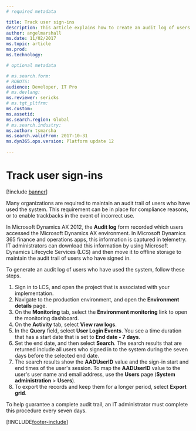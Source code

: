 ```yaml
---
# required metadata

title: Track user sign-ins 
description: This article explains how to create an audit log of users who have signed in and used finance and operations apps.
author: angelmarshall
ms.date: 11/02/2017
ms.topic: article
ms.prod: 
ms.technology: 

# optional metadata

# ms.search.form: 
# ROBOTS: 
audience: Developer, IT Pro
# ms.devlang: 
ms.reviewer: sericks
# ms.tgt_pltfrm: 
ms.custom: 
ms.assetid: 
ms.search.region: Global
# ms.search.industry: 
ms.author: tsmarsha
ms.search.validFrom: 2017-10-31
ms.dyn365.ops.version: Platform update 12

---
```

# Track user sign-ins 
 
[!include [banner](../includes/banner.md)]

Many organizations are required to maintain an audit trail of users who have used the system. This requirement can be in place for compliance reasons, or to enable trackbacks in the event of incorrect use.

In Microsoft Dynamics AX 2012, the **Audit log** form recorded which users accessed the Microsoft Dynamics AX environment. In Microsoft Dynamics 365 finance and operations apps, this information is captured in telemetry. IT administrators can download this information by using Microsoft Dynamics Lifecycle Services (LCS) and then move it to offline storage to maintain the audit trail of users who have signed in.

To generate an audit log of users who have used the system, follow these steps.

1. Sign in to LCS, and open the project that is associated with your implementation.
2. Navigate to the production environment, and open the **Environment details** page.
3. On the **Monitoring** tab, select the **Environment monitoring** link to open the monitoring dashboard.
4. On the **Activity** tab, select **View raw logs**.
5. In the **Query** field, select **User Login Events**. You see a time duration that has a start date that is set to **End date - 7 days**.
6. Set the end date, and then select **Search**. The search results that are returned include all users who signed in to the system during the seven days before the selected end date.
7. The search results show the **AADUserID** value and the sign-in start and end times of the user's session. To map the **AADUserID** value to the user's user name and email address, use the **Users** page (**System administration** > **Users**).
8. To export the records and keep them for a longer period, select **Export grid**.

To help guarantee a complete audit trail, an IT administrator must complete this procedure every seven days.


[!INCLUDE[footer-include](../../../includes/footer-banner.md)]

